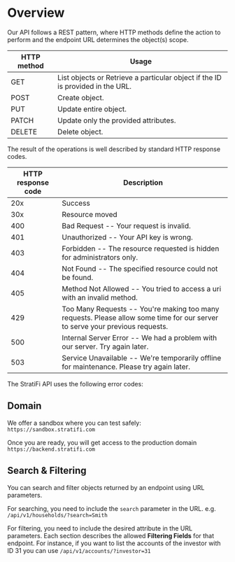 # Overview

Our API follows a REST pattern, where HTTP methods define the action to perform and the endpoint URL determines the object(s) scope.

| HTTP method | Usage                                                                          |
| ----------- | ------------------------------------------------------------------------------ |
| GET         | List objects or Retrieve a particular object if the ID is provided in the URL. |
| POST        | Create object.                                                                 |
| PUT         | Update entire object.                                                          |
| PATCH       | Update only the provided attributes.                                           |
| DELETE      | Delete object.                                                                 |

The result of the operations is well described by standard HTTP response codes.

| HTTP response code | Description                                                                                                                  |
| ------------------ | ---------------------------------------------------------------------------------------------------------------------------- |
| 20x                | Success                                                                                                                      |
| 30x                | Resource moved                                                                                                               |
| 400                | Bad Request -- Your request is invalid.                                                                                      |
| 401                | Unauthorized -- Your API key is wrong.                                                                                       |
| 403                | Forbidden -- The resource requested is hidden for administrators only.                                                       |
| 404                | Not Found -- The specified resource could not be found.                                                                      |
| 405                | Method Not Allowed -- You tried to access a uri with an invalid method.                                                      |
| 429                | Too Many Requests -- You're making too many requests. Please allow some time for our server to serve your previous requests. |
| 500                | Internal Server Error -- We had a problem with our server. Try again later.                                                  |
| 503                | Service Unavailable -- We're temporarily offline for maintenance. Please try again later.                                    |

The StratiFi API uses the following error codes:

## Domain

We offer a sandbox where you can test safely: `https://sandbox.stratifi.com`

Once you are ready, you will get access to the production domain `https://backend.stratifi.com`

## Search & Filtering

You can search and filter objects returned by an endpoint using URL parameters.

For searching, you need to include the `search` parameter in the URL. e.g.
`/api/v1/households/?search=Smith`

For filtering, you need to include the desired attribute in the URL parameters. Each section describes the allowed **Filtering Fields** for that endpoint. For instance, if you want to list the accounts of the investor with ID 31 you can use
`/api/v1/accounts/?investor=31`
